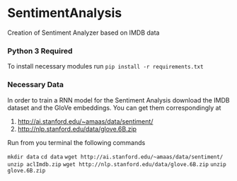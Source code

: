 # SentimentAnalysis
Creation of Sentiment Analyzer based on IMDB data

### Python 3 Required
To install necessary modules run `pip install -r requirements.txt`

### Necessary Data
In order to train a RNN model for the Sentiment Analysis download the IMDB 
dataset and the GloVe embeddings. You can get them correspondingly at

1. http://ai.stanford.edu/~amaas/data/sentiment/
2. http://nlp.stanford.edu/data/glove.6B.zip

Run from you terminal the following commands

`mkdir data`
`cd data`
`wget http://ai.stanford.edu/~amaas/data/sentiment/`
`unzip aclImdb.zip`
`wget http://nlp.stanford.edu/data/glove.6B.zip`
`unzip glove.6B.zip` 
